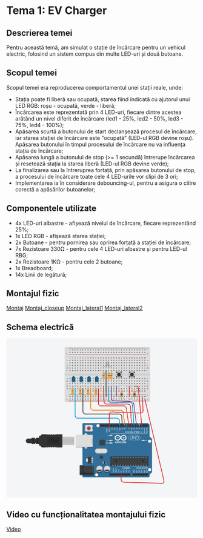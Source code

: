 # Tema 1: EV Charger

## Descrierea temei
Pentru această temă, am simulat o stație de încărcare pentru un vehicul electric, folosind un sistem compus din multe LED-uri și două butoane.

## Scopul temei
Scopul temei era reproducerea comportamentul unei stații reale, unde:
* Stația poate fi liberă sau ocupată, starea fiind indicată cu ajutorul unui LED RGB: roșu - ocupată, verde - liberă;
* Încărcarea este reprezentată prin 4 LED-uri, fiecare dintre acestea arătând un nivel diferit de încărcare (led1 - 25%, led2 - 50%, led3 - 75%, led4 - 100%);
* Apăsarea scurtă a butonului de start declanșează procesul de încărcare, iar starea stației de încărcare este "ocupată" (LED-ul RGB devine roșu). Apăsarea butonului în timpul procesului de încărcare nu va influența stația de încărcare;
* Apăsarea lungă a butonului de stop (>= 1 secundă) întrerupe încărcarea și resetează stația la starea liberă (LED-ul RGB devine verde);
* La finalizarea sau la întreruprea fortață, prin apăsarea butonului de stop, a procesului de încărcare toate cele 4 LED-urile vor clipi de 3 ori;
* Implementarea ia în considerare debouncing-ul, pentru a asigura o citire corectă a apăsărilor butoanelor;

## Componentele utilizate
* 4x LED-uri albastre - afișează nivelul de încărcare, fiecare reprezentând 25%;
* 1x LED RGB - afișează starea stației;
* 2x Butoane - pentru pornirea sau oprirea forțată a stației de încărcare;
* 7x Rezistoare 330Ω - pentru cele 4 LED-uri albastre și pentru LED-ul RBG;
* 2x Rezistoare 1KΩ - pentru cele 2 butoane;
* 1x Breadboard;
* 14x Linii de legătură;

## Montajul fizic
[Montaj](<photos/IMG_7746.PNG>)
[Montaj_closeup](<photos/IMG_7747.PNG>)
[Montaj_lateral1](<photos/IMG_7748.PNG>)
[Montaj_lateral2](<photos/IMG_7749.PNG>)

## Schema electrică
![Schema electrică - Tema 1](<photos/tema 1 poza.png>)

## Video cu funcționalitatea montajului fizic
[Video](https://youtu.be/7g0XaMN5Gg0)
